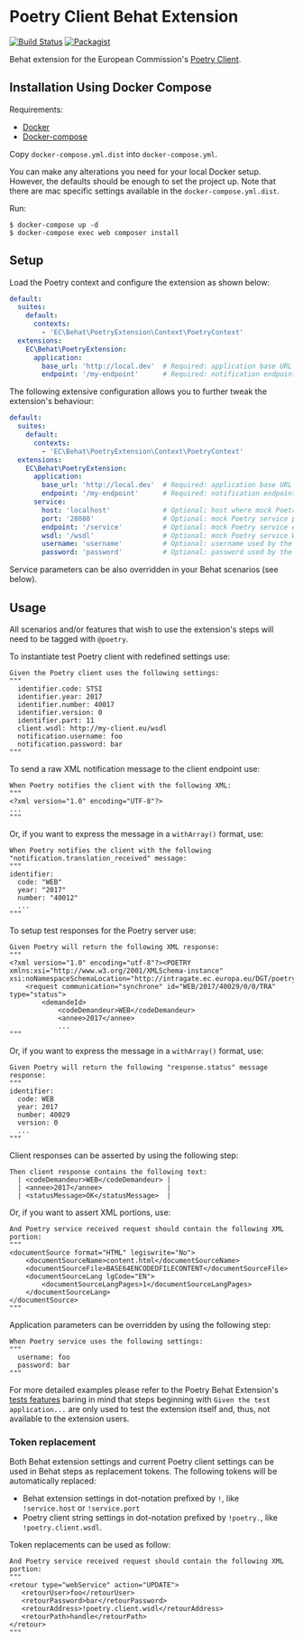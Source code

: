 # Poetry Client Behat Extension
[![Build Status](https://drone.fpfis.eu/api/badges/ec-europa/oe-poetry-behat/status.svg)](https://drone.fpfis.eu/ec-europa/oe-poetry-behat/)
[![Packagist](https://img.shields.io/packagist/v/ec-europa/oe-poetry-behat.svg)](https://packagist.org/packages/ec-europa/oe-poetry-behat)

Behat extension for the European Commission's [Poetry Client](https://github.com/ec-europa/oe-poetry-client).

## Installation Using Docker Compose

Requirements:

- [Docker](https://www.docker.com/get-docker)
- [Docker-compose](https://docs.docker.com/compose/)

Copy `docker-compose.yml.dist` into `docker-compose.yml`.

You can make any alterations you need for your local Docker setup. However, the defaults should be enough to set the
project up. Note that there are mac specific settings available in the `docker-compose.yml.dist`.

Run:

```
$ docker-compose up -d
$ docker-compose exec web composer install
```

## Setup

Load the Poetry context and configure the extension as shown below:

```yaml
default:
  suites:
    default:
      contexts:
        - 'EC\Behat\PoetryExtension\Context\PoetryContext'
  extensions:
    EC\Behat\PoetryExtension:
      application:
        base_url: 'http://local.dev'  # Required: application base URL running Poetry Client library.
        endpoint: '/my-endpoint'      # Required: notification endpoint on your application.
```

The following extensive configuration allows you to further tweak the extension's behaviour:

```yaml
default:
  suites:
    default:
      contexts:
        - 'EC\Behat\PoetryExtension\Context\PoetryContext'
  extensions:
    EC\Behat\PoetryExtension:
      application:
        base_url: 'http://local.dev'  # Required: application base URL running the Poetry Client library.
        endpoint: '/my-endpoint'      # Required: notification endpoint for your application.
      service:
        host: 'localhost'             # Optional: host where mock Poetry service will be running, defaults to `localhost`.
        port: '28080'                 # Optional: mock Poetry service port, defaults to `28080`.
        endpoint: '/service'          # Optional: mock Poetry service endpoint, defaults to `/service`.
        wsdl: '/wsdl'                 # Optional: mock Poetry service WSDL endpoint, defaults to `/wsdl`.
        username: 'username'          # Optional: username used by the mock service to authenticate on your application, defaults to `username`.
        password: 'password'          # Optional: password used by the mock service to authenticate on your application, defaults to `password`.
```

Service parameters can be also overridden in your Behat scenarios (see below).

## Usage

All scenarios and/or features that wish to use the extension's steps will need to be tagged with `@poetry`.

To instantiate test Poetry client with redefined settings use:

```gherkin
Given the Poetry client uses the following settings:
"""
  identifier.code: STSI
  identifier.year: 2017
  identifier.number: 40017
  identifier.version: 0
  identifier.part: 11
  client.wsdl: http://my-client.eu/wsdl
  notification.username: foo
  notification.password: bar
"""
```

To send a raw XML notification message to the client endpoint use:

```gherkin
When Poetry notifies the client with the following XML:
"""
<?xml version="1.0" encoding="UTF-8"?>
...
"""
```

Or, if you want to express the message in a `withArray()` format, use:

```gherkin
When Poetry notifies the client with the following "notification.translation_received" message:
"""
identifier:
  code: "WEB"
  year: "2017"
  number: "40012"
  ...
"""
```

To setup test responses for the Poetry server use:

```gherkin
Given Poetry will return the following XML response:
"""
<?xml version="1.0" encoding="utf-8"?><POETRY xmlns:xsi="http://www.w3.org/2001/XMLSchema-instance" xsi:noNamespaceSchemaLocation="http://intragate.ec.europa.eu/DGT/poetry_services/poetry.xsd">
    <request communication="synchrone" id="WEB/2017/40029/0/0/TRA" type="status">
        <demandeId>
            <codeDemandeur>WEB</codeDemandeur>
            <annee>2017</annee>
            ...
"""
```

Or, if you want to express the message in a `withArray()` format, use:

```gherkin
Given Poetry will return the following "response.status" message response:
"""
identifier:
  code: WEB
  year: 2017
  number: 40029
  version: 0
  ...
"""
```

Client responses can be asserted by using the following step:

```gherkin
Then client response contains the following text:
  | <codeDemandeur>WEB</codeDemandeur> |
  | <annee>2017</annee>                |
  | <statusMessage>OK</statusMessage>  |
```

Or, if you want to assert XML portions, use:

```gherkin
And Poetry service received request should contain the following XML portion:
"""
<documentSource format="HTML" legiswrite="No">
    <documentSourceName>content.html</documentSourceName>
    <documentSourceFile>BASE64ENCODEDFILECONTENT</documentSourceFile>
    <documentSourceLang lgCode="EN">
        <documentSourceLangPages>1</documentSourceLangPages>
    </documentSourceLang>
</documentSource>
"""
```

Application parameters can be overridden by using the following step:

```gherkin
When Poetry service uses the following settings:
"""
  username: foo
  password: bar
"""
```

For more detailed examples please refer to the Poetry Behat Extension's [tests features](features) baring in mind that
steps beginning with `Given the test application...` are only used to test the extension itself and, thus, not available
to the extension users.

### Token replacement

Both Behat extension settings and current Poetry client settings can be used in Behat steps as replacement tokens.
The following tokens will be automatically replaced:

- Behat extension settings in dot-notation prefixed by `!`, like `!service.host` or `!service.port`
- Poetry client string settings in dot-notation prefixed by `!poetry.`, like `!poetry.client.wsdl`.

Token replacements can be used as follow:

```gherkin
And Poetry service received request should contain the following XML portion:
"""
<retour type="webService" action="UPDATE">
   <retourUser>foo</retourUser>
   <retourPassword>bar</retourPassword>
   <retourAddress>!poetry.client.wsdl</retourAddress>
   <retourPath>handle</retourPath>
</retour>
"""
```
